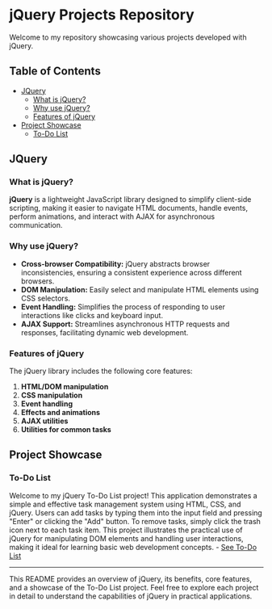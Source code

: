 # jQuery Projects Repository

Welcome to my repository showcasing various projects developed with jQuery.

## Table of Contents

- [JQuery](#jQuery)
  - [What is jQuery?](#what-is-jquery)
  - [Why use jQuery?](#why-use-jquery)
  - [Features of jQuery](#features-of-jquery)
- [Project Showcase](#project-showcase)
  - [To-Do List](#to-do-list)

## JQuery

### What is jQuery?

**jQuery** is a lightweight JavaScript library designed to simplify client-side scripting, making it easier to navigate HTML documents, handle events, perform animations, and interact with AJAX for asynchronous communication.

### Why use jQuery?

- **Cross-browser Compatibility:** jQuery abstracts browser inconsistencies, ensuring a consistent experience across different browsers.
- **DOM Manipulation:** Easily select and manipulate HTML elements using CSS selectors.
- **Event Handling:** Simplifies the process of responding to user interactions like clicks and keyboard input.
- **AJAX Support:** Streamlines asynchronous HTTP requests and responses, facilitating dynamic web development.

### Features of jQuery

The jQuery library includes the following core features:

1. **HTML/DOM manipulation**
2. **CSS manipulation**
3. **Event handling**
4. **Effects and animations**
5. **AJAX utilities**
6. **Utilities for common tasks**

## Project Showcase

### To-Do List

Welcome to my jQuery To-Do List project! This application demonstrates a simple and effective task management system using HTML, CSS, and jQuery. Users can add tasks by typing them into the input field and pressing "Enter" or clicking the "Add" button. To remove tasks, simply click the trash icon next to each task item. This project illustrates the practical use of jQuery for manipulating DOM elements and handling user interactions, making it ideal for learning basic web development concepts. - [See To-Do List](https://vipinkumar-70.github.io/JQuery-Projects/)

---

This README provides an overview of jQuery, its benefits, core features, and a showcase of the To-Do List project. Feel free to explore each project in detail to understand the capabilities of jQuery in practical applications.
